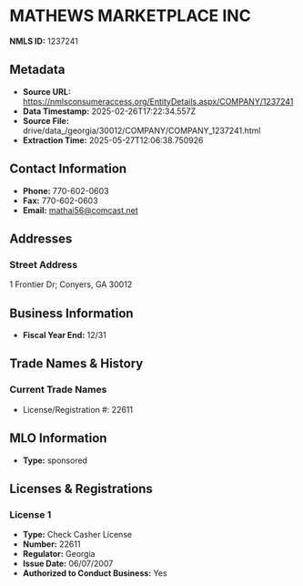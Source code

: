 # MATHEWS MARKETPLACE INC

**NMLS ID:** 1237241

## Metadata
- **Source URL:** https://nmlsconsumeraccess.org/EntityDetails.aspx/COMPANY/1237241
- **Data Timestamp:** 2025-02-26T17:22:34.557Z
- **Source File:** drive/data_/georgia/30012/COMPANY/COMPANY_1237241.html
- **Extraction Time:** 2025-05-27T12:06:38.750926

## Contact Information
- **Phone:** 770-602-0603
- **Fax:** 770-602-0603
- **Email:** mathai56@comcast.net

## Addresses
### Street Address
1 Frontier Dr; Conyers, GA 30012

## Business Information
- **Fiscal Year End:** 12/31

## Trade Names & History
### Current Trade Names
- License/Registration #: 22611

## MLO Information
- **Type:** sponsored

## Licenses & Registrations

### License 1
- **Type:** Check Casher License
- **Number:** 22611
- **Regulator:** Georgia
- **Issue Date:** 06/07/2007
- **Authorized to Conduct Business:** Yes
